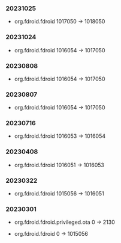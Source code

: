 ### 20231025

- org.fdroid.fdroid 1017050 -> 1018050

### 20231024

- org.fdroid.fdroid 1016054 -> 1017050

### 20230808

- org.fdroid.fdroid 1016054 -> 1017050

### 20230807

- org.fdroid.fdroid 1016054 -> 1017050

### 20230716

- org.fdroid.fdroid 1016053 -> 1016054

### 20230408

- org.fdroid.fdroid 1016051 -> 1016053

### 20230322

- org.fdroid.fdroid 1015056 -> 1016051

### 20230301

- org.fdroid.fdroid.privileged.ota 0 -> 2130

- org.fdroid.fdroid 0 -> 1015056

